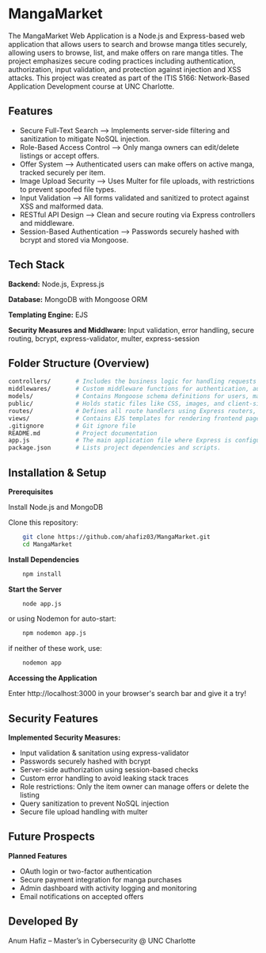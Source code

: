 
# MangaMarket

The MangaMarket Web Application is a Node.js and Express-based web application that allows users to search and browse manga titles securely, allowing users to browse, list, and make offers on rare manga titles. The project emphasizes secure coding practices including authentication, authorization, input validation, and protection against injection and XSS attacks. This project was created as part of the ITIS 5166: Network-Based Application Development course at UNC Charlotte.


## Features
- Secure Full-Text Search --> Implements server-side filtering and sanitization to mitigate NoSQL injection.
- Role-Based Access Control --> Only manga owners can edit/delete listings or accept offers.
- Offer System --> Authenticated users can make offers on active manga, tracked securely per item.
- Image Upload Security --> Uses Multer for file uploads, with restrictions to prevent spoofed file types.
- Input Validation --> All forms validated and sanitized to protect against XSS and malformed data.
- RESTful API Design --> Clean and secure routing via Express controllers and middleware.
- Session-Based Authentication --> Passwords securely hashed with bcrypt and stored via Mongoose.
## Tech Stack

**Backend:** Node.js, Express.js

**Database:** MongoDB with Mongoose ORM

**Templating Engine:** EJS

**Security Measures and Middlware:** Input validation, error handling, secure routing, bcrypt, express-validator, multer, express-session

## Folder Structure (Overview)
```bash
controllers/       # Includes the business logic for handling requests related to users, mangas, and offers.
middlewares/       # Custom middleware functions for authentication, authorization, and input validation.
models/            # Contains Mongoose schema definitions for users, mangas, and offers.
public/            # Holds static files like CSS, images, and client-side JavaScript.
routes/            # Defines all route handlers using Express routers, separated by resource (e.g., users, mangas, offers).
views/             # Contains EJS templates for rendering frontend pages, including subfolders like partials/, manga/, user/, and offer/.
.gitignore         # Git ignore file
README.md          # Project documentation
app.js             # The main application file where Express is configured and routes are registered.
package.json       # Lists project dependencies and scripts.
```
## Installation & Setup

**Prerequisites**

Install Node.js and MongoDB

Clone this repository:

```bash
    git clone https://github.com/ahafiz03/MangaMarket.git
    cd MangaMarket
```
**Install Dependencies**
```bash
    npm install
```
**Start the Server**
```bash
    node app.js
```
or using Nodemon for auto-start:
```bash
    npm nodemon app.js
```
if neither of these work, use:
```bash
    nodemon app
```
**Accessing the Application**

Enter http://localhost:3000 in your browser's search bar and give it a try!

## Security Features

**Implemented Security Measures:**
- Input validation & sanitation using express-validator
- Passwords securely hashed with bcrypt
- Server-side authorization using session-based checks
- Custom error handling to avoid leaking stack traces
- Role restrictions: Only the item owner can manage offers or delete the listing
- Query sanitization to prevent NoSQL injection
- Secure file upload handling with multer


## Future Prospects

**Planned Features**
- OAuth login or two-factor authentication
- Secure payment integration for manga purchases
- Admin dashboard with activity logging and monitoring
- Email notifications on accepted offers

## Developed By
Anum Hafiz – Master’s in Cybersecurity @ UNC Charlotte
